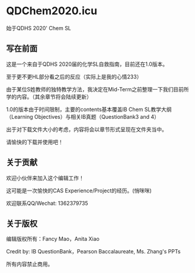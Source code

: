# QDChem2020.icu
始于QDHS 2020' Chem SL

## 写在前面

这是一个来自于QDHS 2020届的化学SL自救指南，目前还在1.0版本。

至于更不更HL部分看之后的反应（实际上是我的心情233）

由于某位S姓教师的独特教学方法，我决定在Mid-Term之前整理一下我们目前所学的内容。（其余章节将会陆续更新）

1.0的版本由于时间限制，主要的contents基本覆盖IB Chem SL教学大纲（Learning Objectives）与相关IB真题（QuestionBank3 and 4）

出于对下载文件大小的考虑，内容将会以章节形式呈现在文件夹当中。

请愉快的下载并使用吧！

## 关于贡献
欢迎小伙伴来加入这个编辑工作！

这可能是一次愉快的CAS Experience/Project的经历。(悄咪咪)

欢迎联系QQ/Wechat: 1362379735

## 关于版权

编辑版权所有：Fancy Mao，Anita Xiao

Credit by: IB QuestionBank，Pearson Baccalaureate, Ms. Zhang's PPTs

所有内容禁止商用。

